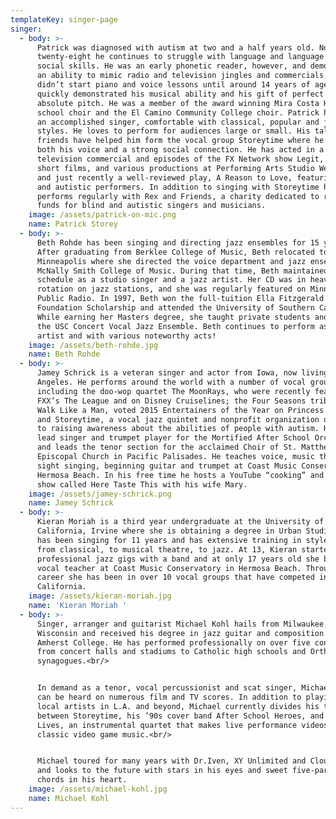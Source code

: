 ```yaml
---
templateKey: singer-page
singer:
  - body: >-
      Patrick was diagnosed with autism at two and a half years old. Now at
      twenty-eight he continues to struggle with language and language related
      social skills. He was an early phonetic reader, however, and demonstrated
      an ability to mimic radio and television jingles and commercials. He
      didn’t start piano and voice lessons until around 14 years of age but
      quickly demonstrated his musical ability and his gift of perfect or
      absolute pitch. He was a member of the award winning Mira Costa High
      school choir and the El Camino Community College choir. Patrick has become
      an accomplished singer, comfortable with classical, popular and jazz
      styles. He loves to perform for audiences large or small. His talented
      friends have helped him form the vocal group Storeytime where he finds
      both his voice and a strong social connection. He has acted in a
      television commercial and episodes of the FX Network show Legit, several
      short films, and various productions at Performing Arts Studio West (PASW)
      and just recently a well-reviewed play, A Reason to Love, featuring blind
      and autistic performers. In addition to singing with Storeytime he
      performs regularly with Rex and Friends, a charity dedicated to raising
      funds for blind and autistic singers and musicians.
    image: /assets/patrick-on-mic.png
    name: Patrick Storey
  - body: >-
      Beth Rohde has been singing and directing jazz ensembles for 15 years.
      After graduating from Berklee College of Music, Beth relocated to
      Minneapolis where she directed the voice department and jazz ensembles at
      McNally Smith College of Music. During that time, Beth maintained a busy
      schedule as a studio singer and a jazz artist. Her CD was in heavy
      rotation on jazz stations, and she was regularly featured on Minnesota
      Public Radio. In 1997, Beth won the full-tuition Ella Fitzgerald
      Foundation Scholarship and attended the University of Southern California.
      While earning her Masters degree, she taught private students and directed
      the USC Concert Vocal Jazz Ensemble. Beth continues to perform as a solo
      artist and with various noteworthy acts!
    image: /assets/beth-rohde.jpg
    name: Beth Rohde
  - body: >-
      Jamey Schrick is a veteran singer and actor from Iowa, now living in Los
      Angeles. He performs around the world with a number of vocal groups,
      including the doo-wop quartet The MoonRays, who were recently featured on
      FXX’s The League and on Disney Cruiselines; the Four Seasons tribute band
      Walk Like a Man, voted 2015 Entertainers of the Year on Princess Cruises;
      and Storeytime, a vocal jazz quintet and nonprofit organization dedicated
      to raising awareness about the abilities of people with autism. He is also
      lead singer and trumpet player for the Mortified After School Orchestra,
      and leads the tenor section for the acclaimed Choir of St. Matthew’s
      Episcopal Church in Pacific Palisades. He teaches voice, music theory,
      sight singing, beginning guitar and trumpet at Coast Music Conservatory in
      Hermosa Beach. In his free time he hosts a YouTube “cooking” and travel
      show called Here Taste This with his wife Mary.
    image: /assets/jamey-schrick.png
    name: Jamey Schrick
  - body: >-
      Kieran Moriah is a third year undergraduate at the University of
      California, Irvine where she is obtaining a degree in Urban Studies. She
      has been singing for 11 years and has extensive training in styles ranging
      from classical, to musical theatre, to jazz. At 13, Kieran started doing
      professional jazz gigs with a band and at only 17 years old she became a
      vocal teacher at Coast Music Conservatory in Hermosa Beach. Throughout her
      career she has been in over 10 vocal groups that have competed in
      California.
    image: /assets/kieran-moriah.jpg
    name: 'Kieran Moriah '
  - body: >-
      Singer, arranger and guitarist Michael Kohl hails from Milwaukee,
      Wisconsin and received his degree in jazz guitar and composition from
      Amherst College. He has performed professionally on over five continents
      from concert halls and stadiums to Catholic high schools and Orthodox
      synagogues.<br/>


      In demand as a tenor, vocal percussionist and scat singer, Michael’s voice
      can be heard on numerous film and TV scores. In addition to playing for
      local artists in L.A. and beyond, Michael currently divides his time
      between Storeytime, his ’90s cover band After School Heroes, and Extra
      Lives, an instrumental quartet that makes live performance videos of
      classic video game music.<br/>


      Michael toured for many years with Dr.Iven, XY Unlimited and Cloudwalkers
      and looks to the future with stars in his eyes and sweet five-part jazz
      chords in his heart.
    image: /assets/michael-kohl.jpg
    name: Michael Kohl
---
```


